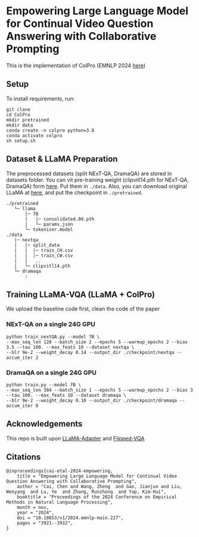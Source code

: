 # Empowering Large Language Model for Continual Video Question Answering with Collaborative Prompting

This is the implementation of ColPro (EMNLP 2024 [here](https://aclanthology.org/2024.emnlp-main.227/))

## Setup
To install requirements, run:
```
git clone
cd ColPro
mkdir pretrained
mkdir data
conda create -n colpro python=3.8
conda activate colpro
sh setup.sh
```

## Dataset & LLaMA Preparation

The preprocessed datasets (split NExT-QA, DramaQA) are stored in datasets folder. You can vit pre-training weight (clipvitl14.pth for NExT-QA, DramaQA) form [here](https://huggingface.co/datasets/ikodoh/Flipped-VQA-Data/tree/main/data). Put them in ```./data```. Also, you can download original LLaMA at [here](https://github.com/facebookresearch/llama/tree/llama_v1), and put the checkpoint in ```./pretrained```. 

```
./pretrained
   └─ llama
       |─ 7B
       |   |─ consolidated.00.pth
       |   └─ params.json
       └─ tokenizer.model
./data
   |─ nextqa
   |   |─ split_data
   |   |  |─ train_CH.csv
   |   |  |─ train_CW.csv
   |   |   ..
   |   └─ clipvitl14.pth
   └─ dramaqa
       :
```

## Training LLaMA-VQA (LLaMA + ColPro)

We upload the baseline code first, clean the code of the paper

### NExT-QA on a single 24G GPU

```
python train_nextQA.py --model 7B \
--max_seq_len 128 --batch_size 2 --epochs 5 --warmup_epochs 2 --bias 3.5 --tau 100. --max_feats 10 --dataset nextqa \
--blr 9e-2 --weight_decay 0.14 --output_dir ./checkpoint/nextqa --accum_iter 2
```

### DramaQA on a single 24G GPU

```
python train.py --model 7B \
--max_seq_len 384 --batch_size 1 --epochs 5 --warmup_epochs 2 --bias 3 --tau 100. --max_feats 10 --dataset dramaqa \
--blr 9e-2 --weight_decay 0.10 --output_dir ./checkpoint/dramaqa --accum_iter 8
```

## Acknowledgements

This repo is built upon [LLaMA-Adapter](https://github.com/OpenGVLab/LLaMA-Adapter) and [Flipped-VQA](https://github.com/mlvlab/Flipped-VQA)

## Citations

```
@inproceedings{cai-etal-2024-empowering,
    title = "Empowering Large Language Model for Continual Video Question Answering with Collaborative Prompting",
    author = "Cai, Chen and Wang, Zheng  and Gao, Jianjun and Liu, Wenyang  and Lu, Ye  and Zhang, Runzhong  and Yap, Kim-Hui",
    booktitle = "Proceedings of the 2024 Conference on Empirical Methods in Natural Language Processing",
    month = nov,
    year = "2024",
    doi = "10.18653/v1/2024.emnlp-main.227",
    pages = "3921--3932",
}
```

